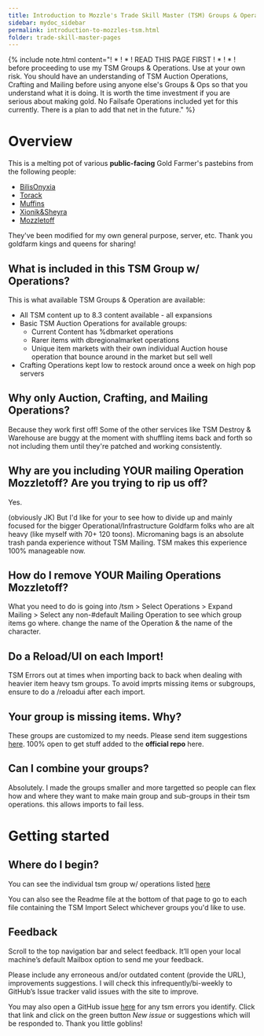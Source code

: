 ```yaml
---
title: Introduction to Mozzle's Trade Skill Master (TSM) Groups & Operations settings
sidebar: mydoc_sidebar
permalink: introduction-to-mozzles-tsm.html
folder: trade-skill-master-pages
---
```


{% include note.html content="! * ! * ! READ THIS PAGE FIRST ! * ! * ! before proceeding to use my TSM Groups & Operations. Use at your own risk.
You should have an understanding of TSM Auction Operations, Crafting and Mailing before using anyone else's Groups & Ops so that you understand what it is doing.
It is worth the time investment if you are serious about making gold. No Failsafe Operations included yet for this currently. There is a plan to add that net in the future." %}

# Overview

This is a melting pot of various **public-facing** Gold Farmer's pastebins from the following people:

- [BilisOnyxia](https://pastebin.com/u/BilisOnyxia)
- [Torack](https://pastebin.com/u/torack)
- [Muffins](https://github.com/tehmufifnman/tsm_imports)
- [Xionik&Sheyra](https://pastebin.com/u/Sheyrah)
- [Mozzletoff](https://github.com/Gunnydelight/mozzletoff-wow-goldfarm-site/tree/gh-pages/tsm-groups)

They've been modified for my own general purpose, server, etc. Thank you goldfarm kings and queens for sharing!

## What is included in this TSM Group w/ Operations?

This is what available TSM Groups & Operation are available:

- All TSM content up to 8.3 content available - all expansions
- Basic TSM Auction Operations for available groups:
    - Current Content has %dbmarket operations
    - Rarer items with dbregionalmarket operations
    - Unique item markets with their own individual Auction house operation that bounce around in the market but sell well
- Crafting Operations kept low to restock around once a week on high pop servers

## Why only Auction, Crafting, and Mailing Operations?
Because they work first off! Some of the other services like TSM Destroy & Warehouse are buggy at the moment with shuffling items back and forth so not including them until they're patched and working consistently.

## Why are you including YOUR mailing Operation Mozzletoff? Are you trying to rip us off?
Yes.

(obviously JK) But I'd like for your to see how to divide up and mainly focused for the bigger Operational/Infrastructure Goldfarm folks who are alt heavy (like myself with 70+ 120 toons). Micromaning bags is an absolute trash panda experience without TSM Mailing. TSM makes this experience 100% manageable now.

## How do I remove YOUR Mailing Operations Mozzletoff?
What you need to do is going into /tsm > Select Operations > Expand Mailing > Select any non-#default Mailing Operation to see which group items go where. change the name of the Operation & the name of the character.

## Do a Reload/UI on each Import!
TSM Errors out at times when importing back to back when dealing with heavier item heavy tsm groups. To avoid imprts missing items or subgroups, ensure to do a /reloadui after each import.

## Your group is missing items. Why?
These groups are customized to my needs. Please send item suggestions [here](https://github.com/Gunnydelight/mozzletoff-wow-goldfarm-site/issues). 100% open to get stuff added to the **official repo** here.

## Can I combine your groups?
Absolutely. I made the groups smaller and more targetted so people can flex how and where they want to make main group and sub-groups in their tsm operations. this allows imports to fail less.

# Getting started

## Where do I begin?
You can see the individual tsm group w/ operations listed [here](https://github.com/Gunnydelight/mozzletoff-wow-goldfarm-site/tree/gh-pages/tsm-groups)

You can also see the Readme file at the bottom of that page to go to each file containing the TSM Import
Select whichever groups you'd like to use.

## Feedback
Scroll to the top navigation bar and select feedback. It’ll open your local machine’s default Mailbox option to send me your feedback.

Please include any erroneous and/or outdated content (provide the URL), improvements suggestions. I will check this infrequently/bi-weekly to GitHub’s Issue tracker valid issues with the site to improve.

You may also open a GitHub issue [here](https://github.com/Gunnydelight/mozzletoff-wow-goldfarm-site/issues) for any tsm errors you identify. Click that link and click on the green button *New issue* or suggestions which will be responded to. Thank you little goblins!